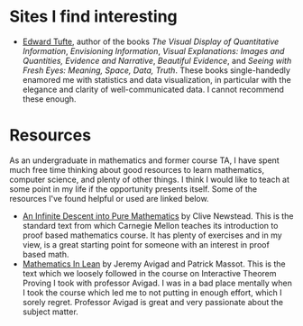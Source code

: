 # Sites I find interesting
- [Edward Tufte](https://www.edwardtufte.com/), author of the books _The Visual Display of
Quantitative Information_, _Envisioning Information_, _Visual Explanations: Images and Quantities,
Evidence and Narrative_, _Beautiful Evidence_, and _Seeing with Fresh Eyes: Meaning, Space, Data, Truth_. 
These books single-handedly enamored me with statistics and data visualization, in particular with the 
elegance and clarity of well-communicated data. I cannot recommend these enough. 

# Resources
As an undergraduate in mathematics and former course TA, I have spent much free
time thinking about good resources to learn mathematics, computer science, and
plenty of other things. I think I would like to teach at some point in my life if
the opportunity presents itself. Some of the resources I've found helpful or used
are linked below.
- [An Infinite Descent into Pure Mathematics](https://infinitedescent.xyz/) by Clive Newstead. 
This is the standard text from which Carnegie Mellon teaches its introduction to proof based
mathematics course. It has plenty of exercises and in my view, is a great starting point for
someone with an interest in proof based math.
- [Mathematics In Lean](https://leanprover-community.github.io/mathematics_in_lean/) by
Jeremy Avigad and Patrick Massot. This is the text which we loosely followed in the course
on Interactive Theorem Proving I took with professor Avigad. I was in a bad place mentally
when I took the course which led me to not putting in enough effort, which I sorely regret.
Professor Avigad is great and very passionate about the subject matter.
